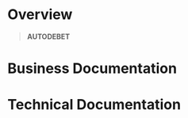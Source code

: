 <!-- TITLE: Auto Debet -->
<!-- SUBTITLE: A quick summary of Auto Debet -->

# Overview
> **AUTODEBET**

# Business Documentation

# Technical Documentation